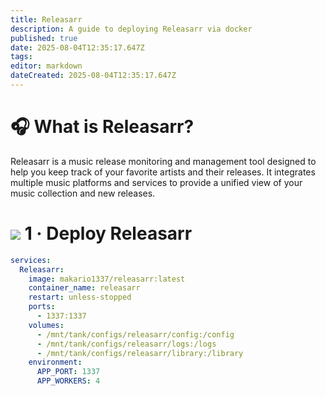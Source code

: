 ```yaml
---
title: Releasarr
description: A guide to deploying Releasarr via docker
published: true
date: 2025-08-04T12:35:17.647Z
tags: 
editor: markdown
dateCreated: 2025-08-04T12:35:17.647Z
---
```


# 🎧 What is Releasarr?
Releasarr is a music release monitoring and management tool designed to help you keep track of your favorite artists and their releases. It integrates multiple music platforms and services to provide a unified view of your music collection and new releases.

# <img src="/docker.png" class="tab-icon"> 1 · Deploy Releasarr

```yaml
services:
  Releasarr:
    image: makario1337/releasarr:latest
    container_name: releasarr
    restart: unless-stopped
    ports:
      - 1337:1337
    volumes:
      - /mnt/tank/configs/releasarr/config:/config
      - /mnt/tank/configs/releasarr/logs:/logs
      - /mnt/tank/configs/releasarr/library:/library
    environment:
      APP_PORT: 1337
      APP_WORKERS: 4
```
